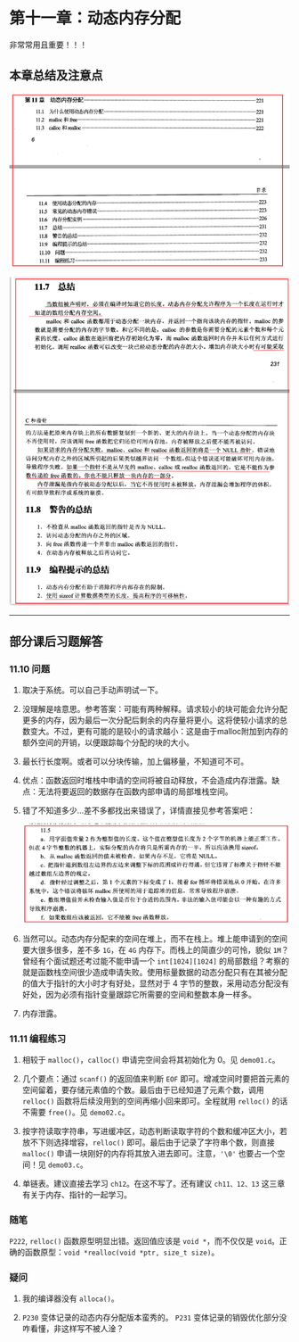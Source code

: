 # 第十一章：动态内存分配

非常常用且重要！！！

## 本章总结及注意点

![0](https://raw.githubusercontent.com/Y-puyu/picture/main/images/20201227155242.png)

![1](https://raw.githubusercontent.com/Y-puyu/picture/main/images/20201226115416.png)

---

## 部分课后习题解答

### 11.10 问题

1. 取决于系统。可以自己手动声明试一下。

2. 没理解是啥意思。参考答案：可能有两种解释。请求较小的块可能会允许分配更多的内存，因为最后一次分配后剩余的内存量将更小。这将使较小请求的总数变大。不过，更有可能的是较小的请求越小：这是由于malloc附加到内存的额外空间的开销，以便跟踪每个分配的块的大小。

3. 最长行长度啊。或者可以分块传输，加上偏移量，不知道可不可。

4. 优点：函数返回时堆栈中申请的空间将被自动释放，不会造成内存泄露。缺点：无法将要返回的数据存在函数内部申请的局部堆栈空间。

5. 错了不知道多少...差不多都找出来错误了，详情直接见参考答案吧：

    ![2](https://raw.githubusercontent.com/Y-puyu/picture/main/images/20201227152328.png)

6. 当然可以。动态内存分配来的空间在堆上，而不在栈上。堆上能申请到的空间要大很多很多，差不多 `1G`，在 `4G` 内存下。而栈上的简直少的可怜，貌似 `1M`？曾经有个面试题还考过能不能申请一个 `int[1024][1024]` 的局部数组？考察的就是函数栈空间很少造成申请失败。使用标量数据的动态分配只有在其被分配的值大于指针的大小时才有好处，显然对于 4 字节的整数，采用动态分配没有好处，因为必须有指针变量跟踪它所需要的空间和整数本身一样多。

7. 内存泄露。

### 11.11 编程练习

1. 相较于 `malloc()`，`calloc()` 申请完空间会将其初始化为 0。见 `demo01.c`。

2. 几个要点：通过 `scanf()` 的返回值来判断 `EOF` 即可。增减空间时要把首元素的空间留着，要存储元素值的个数。最后由于已经知道了元素个数，调用 `relloc()` 函数将后续没用到的空间再缩小回来即可。全程就用 `relloc()` 的话不需要 `free()`。见 `demo02.c`。

3. 按字符读取字符串，写进缓冲区，动态判断读取字符的个数和缓冲区大小，若放不下则选择增容，`relloc()` 即可。最后由于记录了字符串个数，则直接 `malloc()` 申请一块刚好的内存将其放入进去即可。注意，`'\0'` 也要占一个空间！见 `demo03.c`。

4. 单链表。建议直接去学习 `ch12`。在这不写了。还有建议 `ch11、12、13` 这三章有关于内存、指针的一起学习。

### 随笔

`P222`, `relloc()` 函数原型明显出错。返回值应该是 `void *`，而不仅仅是 `void`。正确的函数原型：`void *realloc(void *ptr, size_t size)`。

### 疑问

1. 我的编译器没有 `alloca()`。

2. `P230` 变体记录的动态内存分配版本蛮秀的。 `P231` 变体记录的销毁优化部分没咋看懂，非这样写不被人淦？
